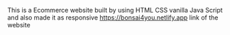 This is a Ecommerce website built by using HTML CSS vanilla Java Script and also made it as responsive
https://bonsai4you.netlify.app link of the website
